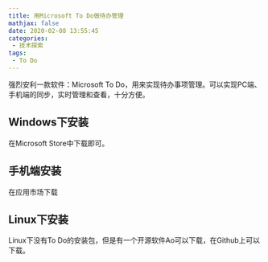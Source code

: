 ```yaml
---
title: 用Microsoft To Do做待办管理
mathjax: false
date: 2020-02-08 13:55:45
categories:
 - 技术探索
tags:
 - To Do
---
```


强烈安利一款软件：Microsoft To Do，用来实现待办事项管理。可以实现PC端、手机端的同步，实时管理和查看，十分方便。

## Windows下安装

在Microsoft Store中下载即可。

## 手机端安装

在应用市场下载

## Linux下安装

Linux下没有To Do的安装包，但是有一个开源软件Ao可以下载，在Github上可以下载。
